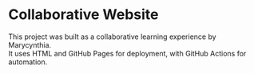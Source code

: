 # Collaborative Website

This project was built as a collaborative learning experience by Marycynthia.  
It uses HTML and GitHub Pages for deployment, with GitHub Actions for automation.

